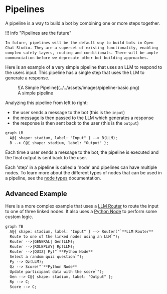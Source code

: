 # Pipelines

A pipeline is a way to build a bot by combining one or more steps together. 

!!! info "Pipelines are the future"

    In future, pipelines will be the default way to build bots in Open Chat Studio. They are a superset of existing functionality, enabling complex safety layers, routing and conditionals. There will be ample communciation before we deprecate other bot building approaches. 

Here is an example of a very simple pipeline that uses an LLM to respond to the users input. This pipeline has a 
single step that uses the LLM to generate a response.

<figure markdown="span">
  ![A Simple Pipeline](../../assets/images/pipeline-basic.png)
  <figcaption>A simple pipeline</figcaption>
</figure>

Analyzing this pipeline from left to right:

* the user sends a message to the bot (this is the `input`)
* the message is then passed to the LLM which generates a response
* the response is then sent back to the user (this is the `output`)


``` mermaid
graph LR
  A@{ shape: stadium, label: "Input" } --> B(LLM);
  B --> C@{ shape: stadium, label: "Output" };
```

Each time a user sends a message to the bot, the pipeline is executed and the final output is sent back to the user.

Each 'step' in a pipeline is called a 'node' and pipelines can have multiple nodes. To learn more about the different
types of nodes that can be used in a pipeline, see the [node types](nodes.md) documentation.

## Advanced Example

Here is a more complex example that uses a [LLM Router](nodes.md#llm-router) to route the input to one of three linked nodes.
It also uses a [Python Node](nodes.md#python-node) to perform some custom logic.

``` mermaid
graph TB
  A@{ shape: stadium, label: "Input" } --> Router("`**LLM Router**
  Route to one of the linked nodes using an LLM`");
  Router -->|GENERAL| Gen(LLM);
  Router -->|ROLEPLAY| Rp(LLM);
  Router -->|QUIZ| Py("`**Python Node**
  Select a random quiz question`");
  Py --> Qz(LLM);
  Qz --> Score("`**Python Node**
  Update participant data with the score`");
  Gen --> C@{ shape: stadium, label: "Output" };
  Rp --> C;
  Score --> C;  
```

